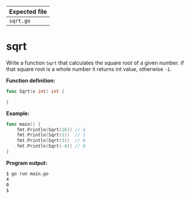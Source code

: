 | Expected file |
| ------------- |
| `sqrt.go`     |

# sqrt


Write a function `Sqrt` that calculates the square root of a given number. if that square root is a whole number it returns int value, otherwise `-1`.

**Function definition:**

```go
func Sqrt(x int) int {

}
```

**Example:**

```go
func main() {
    fmt.Println(Sqrt(16)) // 4
    fmt.Println(Sqrt(1))  // 1
    fmt.Println(Sqrt(3))  // 0
    fmt.Println(Sqrt(-4)) // 0
}
```

**Program output:**

```sh
$ go run main.go
4
0
$
```
